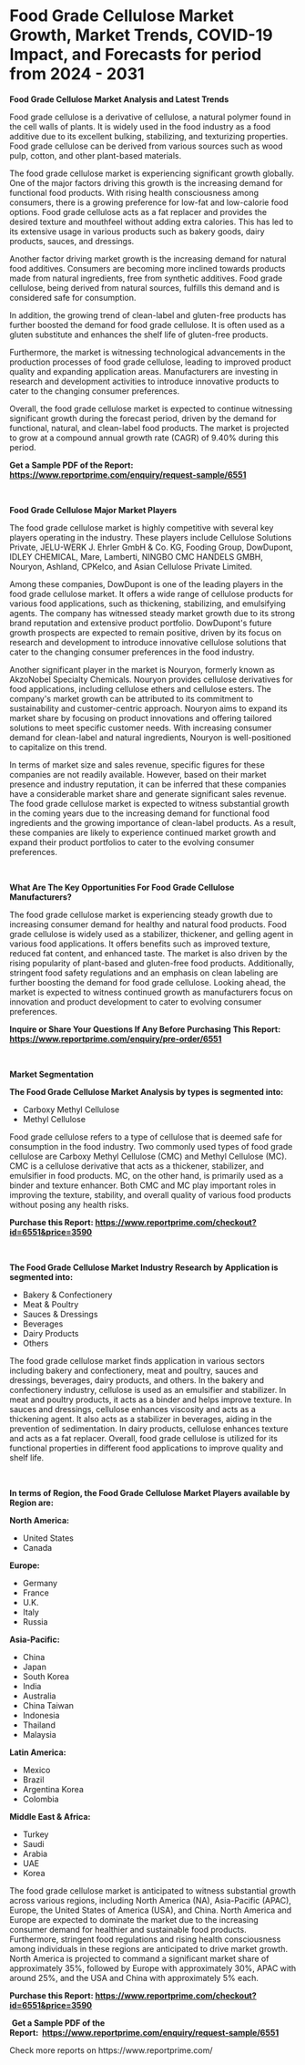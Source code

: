 <p><h1>Food Grade Cellulose Market Growth, Market Trends, COVID-19 Impact, and Forecasts for period from 2024 - 2031</h1></p><p><strong>Food Grade Cellulose Market Analysis and Latest Trends</strong></p>
<p><p>Food grade cellulose is a derivative of cellulose, a natural polymer found in the cell walls of plants. It is widely used in the food industry as a food additive due to its excellent bulking, stabilizing, and texturizing properties. Food grade cellulose can be derived from various sources such as wood pulp, cotton, and other plant-based materials.</p><p>The food grade cellulose market is experiencing significant growth globally. One of the major factors driving this growth is the increasing demand for functional food products. With rising health consciousness among consumers, there is a growing preference for low-fat and low-calorie food options. Food grade cellulose acts as a fat replacer and provides the desired texture and mouthfeel without adding extra calories. This has led to its extensive usage in various products such as bakery goods, dairy products, sauces, and dressings.</p><p>Another factor driving market growth is the increasing demand for natural food additives. Consumers are becoming more inclined towards products made from natural ingredients, free from synthetic additives. Food grade cellulose, being derived from natural sources, fulfills this demand and is considered safe for consumption.</p><p>In addition, the growing trend of clean-label and gluten-free products has further boosted the demand for food grade cellulose. It is often used as a gluten substitute and enhances the shelf life of gluten-free products.</p><p>Furthermore, the market is witnessing technological advancements in the production processes of food grade cellulose, leading to improved product quality and expanding application areas. Manufacturers are investing in research and development activities to introduce innovative products to cater to the changing consumer preferences.</p><p>Overall, the food grade cellulose market is expected to continue witnessing significant growth during the forecast period, driven by the demand for functional, natural, and clean-label food products. The market is projected to grow at a compound annual growth rate (CAGR) of 9.40% during this period.</p></p>
<p><strong>Get a Sample PDF of the Report:&nbsp; <a href="https://www.reportprime.com/enquiry/request-sample/6551">https://www.reportprime.com/enquiry/request-sample/6551</a></strong></p>
<p>&nbsp;</p>
<p><strong>Food Grade Cellulose Major Market Players</strong></p>
<p><p>The food grade cellulose market is highly competitive with several key players operating in the industry. These players include Cellulose Solutions Private, JELU-WERK J. Ehrler GmbH & Co. KG, Fooding Group, DowDupont, IDLEY CHEMICAL, Mare, Lamberti, NINGBO CMC HANDELS GMBH, Nouryon, Ashland, CPKelco, and Asian Cellulose Private Limited.</p><p>Among these companies, DowDupont is one of the leading players in the food grade cellulose market. It offers a wide range of cellulose products for various food applications, such as thickening, stabilizing, and emulsifying agents. The company has witnessed steady market growth due to its strong brand reputation and extensive product portfolio. DowDupont's future growth prospects are expected to remain positive, driven by its focus on research and development to introduce innovative cellulose solutions that cater to the changing consumer preferences in the food industry.</p><p>Another significant player in the market is Nouryon, formerly known as AkzoNobel Specialty Chemicals. Nouryon provides cellulose derivatives for food applications, including cellulose ethers and cellulose esters. The company's market growth can be attributed to its commitment to sustainability and customer-centric approach. Nouryon aims to expand its market share by focusing on product innovations and offering tailored solutions to meet specific customer needs. With increasing consumer demand for clean-label and natural ingredients, Nouryon is well-positioned to capitalize on this trend.</p><p>In terms of market size and sales revenue, specific figures for these companies are not readily available. However, based on their market presence and industry reputation, it can be inferred that these companies have a considerable market share and generate significant sales revenue. The food grade cellulose market is expected to witness substantial growth in the coming years due to the increasing demand for functional food ingredients and the growing importance of clean-label products. As a result, these companies are likely to experience continued market growth and expand their product portfolios to cater to the evolving consumer preferences.</p></p>
<p>&nbsp;</p>
<p><strong>What Are The Key Opportunities For Food Grade Cellulose Manufacturers?</strong></p>
<p><p>The food grade cellulose market is experiencing steady growth due to increasing consumer demand for healthy and natural food products. Food grade cellulose is widely used as a stabilizer, thickener, and gelling agent in various food applications. It offers benefits such as improved texture, reduced fat content, and enhanced taste. The market is also driven by the rising popularity of plant-based and gluten-free food products. Additionally, stringent food safety regulations and an emphasis on clean labeling are further boosting the demand for food grade cellulose. Looking ahead, the market is expected to witness continued growth as manufacturers focus on innovation and product development to cater to evolving consumer preferences.</p></p>
<p><strong>Inquire or Share Your Questions If Any Before Purchasing This Report: <a href="https://www.reportprime.com/enquiry/pre-order/6551">https://www.reportprime.com/enquiry/pre-order/6551</a></strong></p>
<p>&nbsp;</p>
<p><strong>Market Segmentation</strong></p>
<p><strong>The Food Grade Cellulose Market Analysis by types is segmented into:</strong></p>
<p><ul><li>Carboxy Methyl Cellulose</li><li>Methyl Cellulose</li></ul></p>
<p><p>Food grade cellulose refers to a type of cellulose that is deemed safe for consumption in the food industry. Two commonly used types of food grade cellulose are Carboxy Methyl Cellulose (CMC) and Methyl Cellulose (MC). CMC is a cellulose derivative that acts as a thickener, stabilizer, and emulsifier in food products. MC, on the other hand, is primarily used as a binder and texture enhancer. Both CMC and MC play important roles in improving the texture, stability, and overall quality of various food products without posing any health risks.</p></p>
<p><strong>Purchase this Report:&nbsp;<a href="https://www.reportprime.com/checkout?id=6551&price=3590">https://www.reportprime.com/checkout?id=6551&price=3590</a></strong></p>
<p>&nbsp;</p>
<p><strong>The Food Grade Cellulose Market Industry Research by Application is segmented into:</strong></p>
<p><ul><li>Bakery & Confectionery</li><li>Meat & Poultry</li><li>Sauces & Dressings</li><li>Beverages</li><li>Dairy Products</li><li>Others</li></ul></p>
<p><p>The food grade cellulose market finds application in various sectors including bakery and confectionery, meat and poultry, sauces and dressings, beverages, dairy products, and others. In the bakery and confectionery industry, cellulose is used as an emulsifier and stabilizer. In meat and poultry products, it acts as a binder and helps improve texture. In sauces and dressings, cellulose enhances viscosity and acts as a thickening agent. It also acts as a stabilizer in beverages, aiding in the prevention of sedimentation. In dairy products, cellulose enhances texture and acts as a fat replacer. Overall, food grade cellulose is utilized for its functional properties in different food applications to improve quality and shelf life.</p></p>
<p>&nbsp;</p>
<p><strong>In terms of Region, the Food Grade Cellulose Market Players available by Region are:</strong></p>
<p>
    <p> <strong> North America: </strong>
        <ul>
            <li>United States</li>
            <li>Canada</li>
        </ul>
        </p> 
    <p> <strong> Europe: </strong>
        <ul>
            <li>Germany</li>
            <li>France</li>
            <li>U.K.</li>
            <li>Italy</li>
            <li>Russia</li>
        </ul>
        </p> 
    <p> <strong> Asia-Pacific: </strong>
        <ul>
            <li>China</li>
            <li>Japan</li>
            <li>South Korea</li>
            <li>India</li>
            <li>Australia</li>
            <li>China Taiwan</li>
            <li>Indonesia</li>
            <li>Thailand</li>
            <li>Malaysia</li>
        </ul>
        </p> 
    <p> <strong> Latin America: </strong>
        <ul>
            <li>Mexico</li>
            <li>Brazil</li>
            <li>Argentina Korea</li>
            <li>Colombia</li>
        </ul>
        </p> 
    <p> <strong> Middle East & Africa: </strong>
        <ul>
            <li>Turkey</li>
            <li>Saudi</li>
            <li>Arabia</li>
            <li>UAE</li>
            <li>Korea</li>
        </ul>
    </p>
    </p>
<p><p>The food grade cellulose market is anticipated to witness substantial growth across various regions, including North America (NA), Asia-Pacific (APAC), Europe, the United States of America (USA), and China. North America and Europe are expected to dominate the market due to the increasing consumer demand for healthier and sustainable food products. Furthermore, stringent food regulations and rising health consciousness among individuals in these regions are anticipated to drive market growth. North America is projected to command a significant market share of approximately 35%, followed by Europe with approximately 30%, APAC with around 25%, and the USA and China with approximately 5% each.</p></p>
<p><strong>Purchase this Report: <a href="https://www.reportprime.com/checkout?id=6551&price=3590">https://www.reportprime.com/checkout?id=6551&price=3590</a></strong></p>
<p>&nbsp;<strong>Get a Sample PDF of the Report:&nbsp;&nbsp;<a href="https://www.reportprime.com/enquiry/request-sample/6551">https://www.reportprime.com/enquiry/request-sample/6551</a></strong></p>
<p><strong></strong></p>
<p>Check more reports on https://www.reportprime.com/</p>